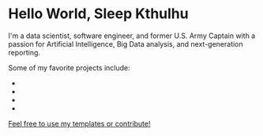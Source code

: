 # Hello World, Sleep Kthulhu

I'm a data scientist, software engineer, and former U.S. Army Captain with a passion for Artificial Intelligence, Big Data analysis, and next-generation reporting.

Some of my favorite projects include:

- <a href="https://github.com/WilliamStaudenmeier/Mobile_Trends_Using_Spark_and_Dash">

- <a href="https://github.com/WilliamStaudenmeier/Puppies_vs._Aliens_Video_Game">

- <a href="https://github.com/WilliamStaudenmeier/Portfolio_Optimization_App">

- <a href="https://github.com/WilliamStaudenmeier/Climate_Simulations">

Feel free to use my templates or contribute!
